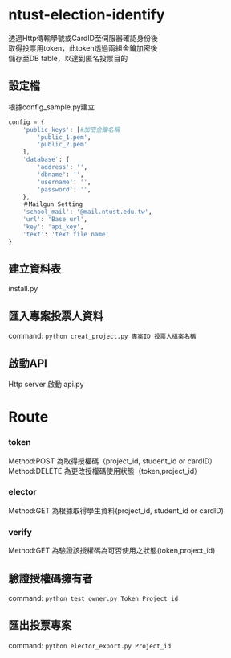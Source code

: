 # ntust-election-identify

透過Http傳輸學號或CardID至伺服器確認身份後<br>
取得投票用token，此token透過兩組金鑰加密後<br>
儲存至DB table，以達到匿名投票目的<br>

## 設定檔
根據config_sample.py建立
```py
config = {
    'public_keys': [#加密金鑰名稱
        'public_1.pem',
        'public_2.pem'
    ],
    'database': {
        'address': '',
        'dbname': '',
        'username': '',
        'password': '',
    },
    ＃Mailgun Setting
    'school_mail': '@mail.ntust.edu.tw',
    'url': 'Base url',
    'key': 'api_key',
    'text': 'text file name'
}
```
## 建立資料表
install.py

## 匯入專案投票人資料
command:
    ```python creat_project.py 專案ID 投票人檔案名稱 ```


## 啟動API
Http server 啟動 api.py

# Route

### token 
Method:POST 為取得授權碼（project_id, student_id or cardID）<br>
Method:DELETE 為更改授權碼使用狀態（token,project_id）<br>
### elector 
Method:GET 為根據取得學生資料(project_id, student_id or cardID)<br>
### verify 
Method:GET 為驗證該授權碼為可否使用之狀態(token,project_id)<br>


## 驗證授權碼擁有者
command:
    ```python test_owner.py Token Project_id```

## 匯出投票專案
command:
    ```python elector_export.py Project_id```
